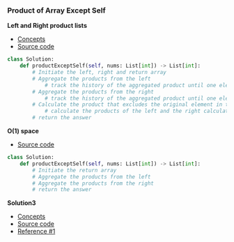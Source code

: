 ### Product of Array Except Self 
**Left and Right product lists**
- [Concepts](images/LeftRight.png)
- [Source code](source/LeftRight.py)

```python
class Solution:
    def productExceptSelf(self, nums: List[int]) -> List[int]:
        # Initiate the left, right and return array
        # Aggregate the products from the left
            # track the history of the aggregated product until one element is left in the nums array
        # Aggregate the products from the right
            # track the history of the aggregated product until one element is left in the nums array
        # Calculate the product that excludes the original element in the nums array
            # calculate the products of the left and the right calculation
        # return the answer
```

**O(1) space**
- [Source code](source/Space.py)
```python
class Solution:
    def productExceptSelf(self, nums: List[int]) -> List[int]:
        # Initiate the return array
        # Aggregate the products from the left
        # Aggregate the products from the right
        # return the answer
```


**Solution3**
- [Concepts](images/)
- [Source code](source/)
- [Reference #1]()    